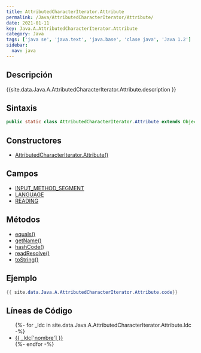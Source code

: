 ```yaml
---
title: AttributedCharacterIterator.Attribute
permalink: /Java/AttributedCharacterIterator/Attribute/
date: 2021-01-11
key: Java.A.AttributedCharacterIterator.Attribute
category: Java
tags: ['java se', 'java.text', 'java.base', 'clase java', 'Java 1.2']
sidebar: 
  nav: java
---
```


## Descripción
{{site.data.Java.A.AttributedCharacterIterator.Attribute.description }}

## Sintaxis
~~~java
public static class AttributedCharacterIterator.Attribute extends Object implements Serializable
~~~

## Constructores
* [AttributedCharacterIterator.Attribute()](/Java/AttributedCharacterIterator/Attribute/AttributedCharacterIterator/Attribute/)

## Campos
* [INPUT_METHOD_SEGMENT](/Java/AttributedCharacterIterator/Attribute/INPUT_METHOD_SEGMENT)
* [LANGUAGE](/Java/AttributedCharacterIterator/Attribute/LANGUAGE)
* [READING](/Java/AttributedCharacterIterator/Attribute/READING)

## Métodos
* [equals()](/Java/AttributedCharacterIterator/Attribute/equals)
* [getName()](/Java/AttributedCharacterIterator/Attribute/getName)
* [hashCode()](/Java/AttributedCharacterIterator/Attribute/hashCode)
* [readResolve()](/Java/AttributedCharacterIterator/Attribute/readResolve)
* [toString()](/Java/AttributedCharacterIterator/Attribute/toString)

## Ejemplo
~~~java
{{ site.data.Java.A.AttributedCharacterIterator.Attribute.code}}
~~~

## Líneas de Código
<ul>
{%- for _ldc in site.data.Java.A.AttributedCharacterIterator.Attribute.ldc -%}
   <li>
       <a href="{{_ldc['url'] }}">{{ _ldc['nombre'] }}</a>
   </li>
{%- endfor -%}
</ul>
